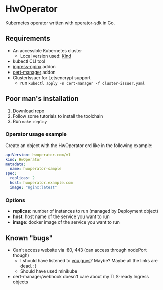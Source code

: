 # HwOperator

Kubernetes operator written with operator-sdk in Go.

## Requirements

* An accessible Kubernetes cluster
  * Local version used: [Kind](https://kind.sigs.k8s.io/docs/user/quick-start/)
* kubectl CLI tool
* [ingress-nginx](https://kubernetes.github.io/ingress-nginx/) addon
* [cert-manager](https://cert-manager.io/docs/installation/) addon
* ClusterIssuer for Letsencrypt support
  * run `kubectl apply -n cert-manager -f cluster-issuer.yaml`

## Poor man's installation

1. Download repo
2. Follow some tutorials to install the toolchain
3. Run `make deploy`

### Operator usage example

Create an object with the HwOperator crd like in the following example:

```yaml
apiVersion: hwoperator.com/v1
kind: HwOperator
metadata:
  name: hwoperator-sample
spec:
  replicas: 2
  host: hwoperator.example.com
  image: "nginx:latest"
```

### Options

* **replicas**: number of instances to run (managed by Deployment object)
* **host**: host name of the service you want to run
* **image**: docker image of the service you want to run

## Known "bugs"

* Can't access website via :80,:443 (can access through nodePort though)
  * I should have listened to [you guys](https://banzaicloud.com/blog/kind-ingress)? Maybe? Maybe all the links are dead. :(
  * Should have used minikube
* cert-manager/webhook doesn't care about my TLS-ready Ingress objects

